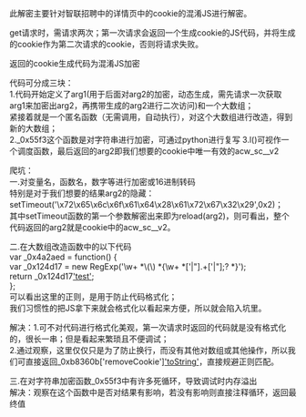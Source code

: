 此解密主要针对智联招聘中的详情页中的cookie的混淆JS进行解密。   

get请求时，需请求两次；第一次请求会返回一个生成cookie的JS代码，并将生成的cookie作为第二次请求的cookie，否则将请求失败。  

返回的cookie生成代码为混淆JS加密  

代码可分成三块：  
1.代码开始定义了arg1(用于后面对arg2的加密，动态生成，需先请求一次获取arg1来加密出arg2，再携带生成的arg2进行二次访问)和一个大数组；  
  紧接着就是一个匿名函数（无需调用，自动执行），对这个大数组进行改造，得到新的大数组；  
2._0x55f3这个函数是对字符串进行加密，可通过python进行复写
3.l()可视作一个调度函数，最后返回的arg2即我们想要的cookie中唯一有效的acw_sc__v2


爬坑：  
一.对变量名，函数名，数字等进行加密或16进制转码  
特别是对于我们想要的结果arg2的隐藏：  
setTimeout('\x72\x65\x6c\x6f\x61\x64\x28\x61\x72\x67\x32\x29',0x2)；  
其中setTimeout函数的第一个参数解密出来即为reload(arg2)，则可看出，整个代码返回的arg2就是cookie中的acw_sc__v2。  

二.在大数组改造函数中的以下代码  
var _0x4a2aed = function() {  
     var _0x124d17 = new RegExp('\\w+ *\\(\\) *{\\w+ *[\'|\"].+[\'|\"];? *}');  
     return _0x124d17['test'](_0xb8360b['removeCookie']['toString']());  
};  
可以看出这里的正则，是用于防止代码格式化；  
我们习惯性的把JS拿下来就会格式化以看起来方便，所以就会陷入坑里。

解决：1.可不对代码进行格式化美观，第一次请求时返回的代码就是没有格式化的，很长一串；但是看起来繁琐且不便调试；  
2.通过观察，这里仅仅只是为了防止换行，而没有其他对数组或其他操作，所以我们可直接返回_0xb8360b['removeCookie']['toString']()，直接规避正则匹配。  

三.在对字符串加密函数_0x55f3中有许多死循环，导致调试时内存溢出  
解决：观察在这个函数中是否对结果有影响，若没有影响则直接注释循环，返回最终值  

